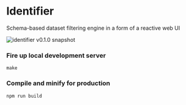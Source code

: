 # Identifier

Schema-based dataset filtering engine in a form of a reactive web UI

![identifier v0.1.0 snapshot](https://user-images.githubusercontent.com/1392048/48320793-57540700-e5eb-11e8-9aa3-57980bd242f2.png)


### Fire up local development server
```
make
```

### Compile and minify for production
```
npm run build
```
